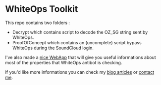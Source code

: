 # WhiteOps Toolkit

This repo contains two folders :

- Decrypt which contains script to decode the OZ_SG string sent by WhiteOps.
- ProofOfConcept which contains an (uncomplete) script bypass WhiteOps during the SoundCloud login.

I've also made a [nice WebApp](https://amasuyer.dev/whiteops-decode) that will give you useful informations about most of the properties that WhiteOps antibot is checking.

If you'd like more informations you can check my [blog articles](https://blog.amasuyer.dev/soundcloud-web-login-reverse-engineering) or [contact me](https://amasuyer.dev/contact-me).
